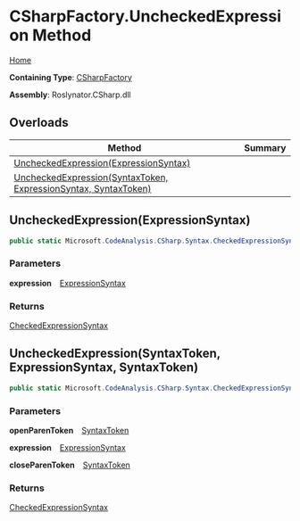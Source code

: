 # CSharpFactory\.UncheckedExpression Method

[Home](../../../../README.md)

**Containing Type**: [CSharpFactory](../README.md)

**Assembly**: Roslynator\.CSharp\.dll

## Overloads

| Method | Summary |
| ------ | ------- |
| [UncheckedExpression(ExpressionSyntax)](#Roslynator_CSharp_CSharpFactory_UncheckedExpression_Microsoft_CodeAnalysis_CSharp_Syntax_ExpressionSyntax_) | |
| [UncheckedExpression(SyntaxToken, ExpressionSyntax, SyntaxToken)](#Roslynator_CSharp_CSharpFactory_UncheckedExpression_Microsoft_CodeAnalysis_SyntaxToken_Microsoft_CodeAnalysis_CSharp_Syntax_ExpressionSyntax_Microsoft_CodeAnalysis_SyntaxToken_) | |

## UncheckedExpression\(ExpressionSyntax\) <a id="Roslynator_CSharp_CSharpFactory_UncheckedExpression_Microsoft_CodeAnalysis_CSharp_Syntax_ExpressionSyntax_"></a>

```csharp
public static Microsoft.CodeAnalysis.CSharp.Syntax.CheckedExpressionSyntax UncheckedExpression(Microsoft.CodeAnalysis.CSharp.Syntax.ExpressionSyntax expression)
```

### Parameters

**expression** &ensp; [ExpressionSyntax](https://docs.microsoft.com/en-us/dotnet/api/microsoft.codeanalysis.csharp.syntax.expressionsyntax)

### Returns

[CheckedExpressionSyntax](https://docs.microsoft.com/en-us/dotnet/api/microsoft.codeanalysis.csharp.syntax.checkedexpressionsyntax)

## UncheckedExpression\(SyntaxToken, ExpressionSyntax, SyntaxToken\) <a id="Roslynator_CSharp_CSharpFactory_UncheckedExpression_Microsoft_CodeAnalysis_SyntaxToken_Microsoft_CodeAnalysis_CSharp_Syntax_ExpressionSyntax_Microsoft_CodeAnalysis_SyntaxToken_"></a>

```csharp
public static Microsoft.CodeAnalysis.CSharp.Syntax.CheckedExpressionSyntax UncheckedExpression(Microsoft.CodeAnalysis.SyntaxToken openParenToken, Microsoft.CodeAnalysis.CSharp.Syntax.ExpressionSyntax expression, Microsoft.CodeAnalysis.SyntaxToken closeParenToken)
```

### Parameters

**openParenToken** &ensp; [SyntaxToken](https://docs.microsoft.com/en-us/dotnet/api/microsoft.codeanalysis.syntaxtoken)

**expression** &ensp; [ExpressionSyntax](https://docs.microsoft.com/en-us/dotnet/api/microsoft.codeanalysis.csharp.syntax.expressionsyntax)

**closeParenToken** &ensp; [SyntaxToken](https://docs.microsoft.com/en-us/dotnet/api/microsoft.codeanalysis.syntaxtoken)

### Returns

[CheckedExpressionSyntax](https://docs.microsoft.com/en-us/dotnet/api/microsoft.codeanalysis.csharp.syntax.checkedexpressionsyntax)

